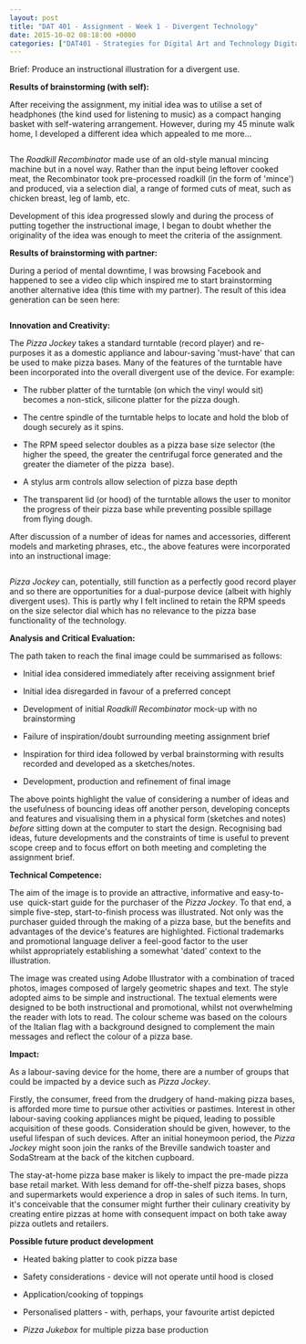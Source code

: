 ```yaml
---
layout: post
title: "DAT 401 - Assignment - Week 1 - Divergent Technology"
date: 2015-10-02 08:18:00 +0000
categories: ["DAT401 - Strategies for Digital Art and Technology Digital Art and Technology"]
---
```



Brief: Produce an instructional illustration for a divergent use.

**Results of brainstorming (with self):**

After receiving the assignment, my initial idea was to utilise a set of headphones (the kind used for listening to music) as a compact hanging basket with self-watering arrangement. However, during my 45 minute walk home, I developed a different idea which appealed to me more...

<figure class="wp-block-image size-medium"><a href="{{ site.baseurl }}/wp-content/uploads/2023/03/roadkill_recombinator-1.jpg"><img src="https://www.circleseven.co.uk/wp-content/uploads/2023/03/roadkill_recombinator-1-300x120.jpg" alt="" class="wp-image-495"/></a></figure>

The *Roadkill Recombinator* made use of an old-style manual mincing machine but in a novel way. Rather than the input being leftover cooked meat, the Recombinator took pre-processed roadkill (in the form of 'mince') and produced, via a selection dial, a range of formed cuts of meat, such as chicken breast, leg of lamb, etc.

Development of this idea progressed slowly and during the process of putting together the instructional image, I began to doubt whether the originality of the idea was enough to meet the criteria of the assignment.

**Results of brainstorming with partner:**

During a period of mental downtime, I was browsing Facebook and happened to see a video clip which inspired me to start brainstorming another alternative idea (this time with my partner). The result of this idea generation can be seen here:

<figure class="wp-block-image size-medium"><a href="{{ site.baseurl }}/wp-content/uploads/2023/03/pizza-base-ideas-sketch-2-scaled.jpg"><img src="https://www.circleseven.co.uk/wp-content/uploads/2023/03/pizza-base-ideas-sketch-2-300x225.jpg" alt="" class="wp-image-493"/></a></figure>

**Innovation and Creativity:**

The *Pizza Jockey* takes a standard turntable (record player) and re-purposes it as a domestic appliance and labour-saving 'must-have' that can be used to make pizza bases. Many of the features of the turntable have been incorporated into the overall divergent use of the device. For example:

- The rubber platter of the turntable (on which the vinyl would sit) becomes a non-stick, silicone platter for the pizza dough.

- The centre spindle of the turntable helps to locate and hold the blob of dough securely as it spins.

- The RPM speed selector doubles as a pizza base size selector (the higher the speed, the greater the centrifugal force generated and the greater the diameter of the pizza&nbsp; base).

- A stylus arm controls allow selection of pizza base depth

- The transparent lid (or hood) of the turntable allows the user to monitor the progress of their pizza base while preventing possible spillage from&nbsp;flying dough.

After discussion of&nbsp;a number of ideas for names and accessories, different models and marketing phrases, etc., the above features were incorporated into an instructional image:

<figure class="wp-block-image size-medium"><a href="{{ site.baseurl }}/wp-content/uploads/2015/10/assigment_week_01a-e1443776210378.jpg"><img src="https://www.circleseven.co.uk/wp-content/uploads/2015/10/assigment_week_01a-e1443776210378-300x121.jpg" alt="" class="wp-image-489"/></a></figure>

*Pizza Jockey* can, potentially, still function as a perfectly good record player and so there are opportunities for a dual-purpose device (albeit with highly divergent uses). This is partly why I felt inclined to retain the RPM speeds on the size selector dial&nbsp;which has&nbsp;no relevance to the pizza base functionality of the technology.

**Analysis and Critical Evaluation:**

The path&nbsp;taken to reach the final image could be summarised as follows:

- Initial idea considered immediately after receiving assignment brief

- Initial idea disregarded in favour of a preferred concept

- Development of&nbsp;initial *Roadkill Recombinator* mock-up with no brainstorming

- Failure of inspiration/doubt surrounding meeting assignment brief

- Inspiration for third idea followed by verbal brainstorming with results recorded and developed as a sketches/notes.

- Development, production and refinement of final image

The above points highlight the value of considering a number of ideas and the usefulness of bouncing ideas off another person, developing concepts and features and visualising them in a physical form (sketches and notes) *before* sitting down at the computer to start the design. Recognising bad ideas, future developments and the constraints of time is useful to prevent scope creep and to focus effort on both meeting and completing the assignment brief.

**Technical Competence:**

The aim of the image is to provide an attractive, informative and easy-to-use&nbsp; quick-start guide for the purchaser of the *Pizza Jockey*. To that end, a simple five-step, start-to-finish process was illustrated. Not only was the purchaser guided through the making of a pizza base, but the benefits and advantages of the device's features are highlighted. Fictional trademarks and promotional language deliver a feel-good factor to the user whilst&nbsp;appropriately&nbsp;establishing a somewhat 'dated' context to the illustration.

The image was created using Adobe Illustrator with a combination of traced photos, images composed of largely geometric shapes and text. The style adopted aims to be simple and instructional. The textual elements were designed to be both instructional and promotional, whilst not overwhelming the reader with lots to read. The colour scheme was based on the colours of the Italian flag with a background designed to complement the main messages and reflect the colour of a pizza base.

**Impact:**

As a labour-saving device for the home, there are a number of groups that could be impacted by a device such as *Pizza Jockey*.

Firstly, the consumer, freed from the drudgery of hand-making pizza bases, is afforded more time to pursue other activities or pastimes. Interest in other labour-saving cooking appliances might be piqued, leading to possible acquisition of these goods. Consideration should be given, however, to the useful lifespan of such devices. After an initial honeymoon period, the *Pizza Jockey* might soon join the ranks of the Breville sandwich toaster and SodaStream at the back of the kitchen cupboard.

The stay-at-home pizza base maker is likely to impact the pre-made pizza base retail market. With less demand for off-the-shelf pizza bases, shops and supermarkets would experience a drop in sales of such items. In turn, it's conceivable that the consumer might further their culinary creativity by creating entire pizzas at home with consequent impact on both take away pizza outlets and retailers.

**Possible future product development**

- Heated baking platter to cook pizza base

- Safety considerations - device will not operate until hood is closed

- Application/cooking of toppings

- Personalised platters - with, perhaps, your favourite artist depicted

- *Pizza Jukebox* for multiple pizza base production


